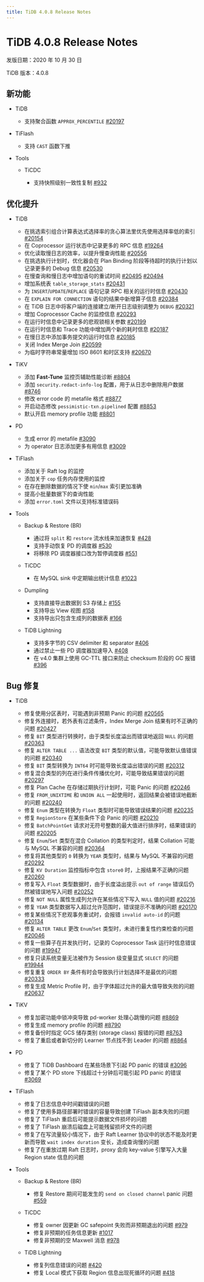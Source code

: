 ```yaml
---
title: TiDB 4.0.8 Release Notes
---
```


# TiDB 4.0.8 Release Notes

发版日期：2020 年 10 月 30 日

TiDB 版本：4.0.8

## 新功能

+ TiDB

    - 支持聚合函数 `APPROX_PERCENTILE` [#20197](https://github.com/pingcap/tidb/pull/20197)

+ TiFlash

    - 支持 `CAST` 函数下推

+ Tools

    + TiCDC

        - 支持快照级别一致性复制 [#932](https://github.com/pingcap/ticdc/pull/932)

## 优化提升

+ TiDB

    - 在挑选索引组合计算表达式选择率的贪心算法里优先使用选择率低的索引 [#20154](https://github.com/pingcap/tidb/pull/20154)
    - 在 Coprocessor 运行状态中记录更多的 RPC 信息 [#19264](https://github.com/pingcap/tidb/pull/19264)
    - 优化读取慢日志的效率，以提升慢查询性能 [#20556](https://github.com/pingcap/tidb/pull/20556)
    - 在挑选执行计划时，优化器会在 Plan Binding 阶段等待超时的执行计划以记录更多的 Debug 信息 [#20530](https://github.com/pingcap/tidb/pull/20530)
    - 在慢查询和慢日志中增加语句的重试时间 [#20495](https://github.com/pingcap/tidb/pull/20495) [#20494](https://github.com/pingcap/tidb/pull/20494)
    - 增加系统表 `table_storage_stats` [#20431](https://github.com/pingcap/tidb/pull/20431)
    - 为 `INSERT`/`UPDATE`/`REPLACE` 语句记录 RPC 相关的运行时信息 [#20430](https://github.com/pingcap/tidb/pull/20430)
    - 在 `EXPLAIN FOR CONNECTION` 语句的结果中新增算子信息 [#20384](https://github.com/pingcap/tidb/pull/20384)
    - 在 TiDB 日志中将客户端的连接建立/断开日志级别调整为 `DEBUG` [#20321](https://github.com/pingcap/tidb/pull/20321)
    - 增加 Coprocessor Cache 的监控信息 [#20293](https://github.com/pingcap/tidb/pull/20293)
    - 在运行时信息中记录更多的悲观锁相关参数 [#20199](https://github.com/pingcap/tidb/pull/20199)
    - 在运行时信息和 Trace 功能中增加两个新的耗时信息 [#20187](https://github.com/pingcap/tidb/pull/20187)
    - 在慢日志中添加事务提交的运行时信息 [#20185](https://github.com/pingcap/tidb/pull/20185)
    - 关闭 Index Merge Join [#20599](https://github.com/pingcap/tidb/pull/20599)
    - 为临时字符串常量增加 ISO 8601 和时区支持 [#20670](https://github.com/pingcap/tidb/pull/20670)

+ TiKV

    - 添加 **Fast-Tune** 监控页辅助性能诊断 [#8804](https://github.com/tikv/tikv/pull/8804)
    - 添加 `security.redact-info-log` 配置，用于从日志中删除用户数据 [#8746](https://github.com/tikv/tikv/pull/8746)
    - 修改 error code 的 metafile 格式 [#8877](https://github.com/tikv/tikv/pull/8877)
    - 开启动态修改 `pessimistic-txn.pipelined` 配置 [#8853](https://github.com/tikv/tikv/pull/8853)
    - 默认开启 memory profile 功能 [#8801](https://github.com/tikv/tikv/pull/8801)

+ PD

    - 生成 error 的 metafile [#3090](https://github.com/pingcap/pd/pull/3090)
    - 为 operator 日志添加更多有用信息 [#3009](https://github.com/pingcap/pd/pull/3009)

+ TiFlash

    - 添加关于 Raft log 的监控
    - 添加关于 `cop` 任务内存使用的监控
    - 在存在删除数据的情况下使 `min`/`max` 索引更加准确
    - 提高小批量数据下的查询性能
    - 添加 `error.toml` 文件以支持标准错误码

+ Tools

    + Backup & Restore (BR)

        - 通过将 `split` 和 `restore` 流水线来加速恢复 [#428](https://github.com/pingcap/br/pull/428)
        - 支持手动恢复 PD 的调度器 [#530](https://github.com/pingcap/br/pull/530)
        - 将移除 PD 调度器接口改为暂停调度器 [#551](https://github.com/pingcap/br/pull/551)

    + TiCDC

        - 在 MySQL sink 中定期输出统计信息 [#1023](https://github.com/pingcap/ticdc/pull/1023)

    + Dumpling

        - 支持直接导出数据到 S3 存储上 [#155](https://github.com/pingcap/dumpling/pull/155)
        - 支持导出 View 视图 [#158](https://github.com/pingcap/dumpling/pull/158)
        - 支持导出只包含生成列的数据表 [#166](https://github.com/pingcap/dumpling/pull/166)

    + TiDB Lightning

        - 支持多字节的 CSV delimiter 和 separator [#406](https://github.com/pingcap/tidb-lightning/pull/406)
        - 通过禁止一些 PD 调度器加速导入 [#408](https://github.com/pingcap/tidb-lightning/pull/408)
        - 在 v4.0 集群上使用 GC-TTL 接口来防止 checksum 阶段的 GC 报错 [#396](https://github.com/pingcap/tidb-lightning/pull/396)

## Bug 修复

+ TiDB

    - 修复使用分区表时，可能遇到非预期 Panic 的问题 [#20565](https://github.com/pingcap/tidb/pull/20565)
    - 修复外连接时，若外表有过滤条件，Index Merge Join 结果有时不正确的问题 [#20427](https://github.com/pingcap/tidb/pull/20427)
    - 修复 `BIT` 类型进行转换时，由于类型长度溢出而错误地返回 `NULL` 的问题 [#20363](https://github.com/pingcap/tidb/pull/20363)
    - 修复 `ALTER TABLE ...` 语法改变 `BIT` 类型的默认值，可能导致默认值错误的问题 [#20340](https://github.com/pingcap/tidb/pull/20340)
    - 修复 `BIT` 类型转换为 `INT64` 时可能导致长度溢出错误的问题 [#20312](https://github.com/pingcap/tidb/pull/20312)
    - 修复混合类型的列在进行条件传播优化时，可能导致结果错误的问题 [#20297](https://github.com/pingcap/tidb/pull/20297)
    - 修复 Plan Cache 在存储过期执行计划时，可能 Panic 的问题 [#20246](https://github.com/pingcap/tidb/pull/20246)
    - 修复 `FROM_UNIXTIME` 和 `UNION ALL` 一起使用时，返回结果会被错误地截断的问题 [#20240](https://github.com/pingcap/tidb/pull/20240)
    - 修复 `Enum` 类型在转换为 `Float` 类型时可能导致错误结果的问题 [#20235](https://github.com/pingcap/tidb/pull/20235)
    - 修复 `RegionStore` 在某些条件下会 Panic 的问题 [#20210](https://github.com/pingcap/tidb/pull/20210)
    - 修复 `BatchPointGet` 请求对无符号整数的最大值进行排序时，结果错误的问题 [#20205](https://github.com/pingcap/tidb/pull/20205)
    - 修复 `Enum`/`Set` 类型在混合 Collation 的类型判定时，结果 Collation 可能与 MySQL 不兼容的问题 [#20364](https://github.com/pingcap/tidb/pull/20364)
    - 修复将其他类型的 `0` 转换为 `YEAR` 类型时，结果与 MySQL 不兼容的问题 [#20292](https://github.com/pingcap/tidb/pull/20292)
    - 修复 `KV Duration` 监控指标中包含 `store0` 时，上报结果不正确的问题 [#20260](https://github.com/pingcap/tidb/pull/20260)
    - 修复写入 `Float` 类型数据时，由于长度溢出提示 `out of range` 错误后仍然被错误地写入问题 [#20252](https://github.com/pingcap/tidb/pull/20252)
    - 修复 `NOT NULL` 属性生成列允许在某些情况下写入 `NULL` 值的问题 [#20216](https://github.com/pingcap/tidb/pull/20216)
    - 修复 `YEAR` 类型数据写入超过允许范围时，错误提示不准确的问题 [#20170](https://github.com/pingcap/tidb/pull/20170)
    - 修复某些情况下悲观事务重试时，会报错 `invalid auto-id` 的问题 [#20134](https://github.com/pingcap/tidb/pull/20134)
    - 修复 `ALTER TABLE` 更改 `Enum`/`Set` 类型时，未进行重复性约束检查的问题 [#20046](https://github.com/pingcap/tidb/pull/20046)
    - 修复一些算子在并发执行时，记录的 Coprocessor Task 运行时信息错误的问题 [#19947](https://github.com/pingcap/tidb/pull/19947)
    - 修复只读系统变量无法被作为 Session 级变量显式 `SELECT` 的问题 [#19944](https://github.com/pingcap/tidb/pull/19944)
    - 修复重复 `ORDER BY` 条件有时会导致执行计划选择不是最优的问题 [#20333](https://github.com/pingcap/tidb/pull/20333)
    - 修复生成 Metric Profile 时，由于字体超过允许的最大值导致失败的问题 [#20637](https://github.com/pingcap/tidb/pull/20637)

+ TiKV

    - 修复加密功能中锁冲突导致 pd-worker 处理心跳慢的问题 [#8869](https://github.com/tikv/tikv/pull/8869)
    - 修复生成 memory profile 的问题 [#8790](https://github.com/tikv/tikv/pull/8790)
    - 修复备份时指定 GCS 储存类别 (storage class) 报错的问题 [#8763](https://github.com/tikv/tikv/pull/8763)
    - 修复了重启或者新切分的 Learner 节点找不到 Leader 的问题 [#8864](https://github.com/tikv/tikv/pull/8864)

+ PD

    - 修复了 TiDB Dashboard 在某些场景下引起 PD panic 的错误 [#3096](https://github.com/pingcap/pd/pull/3096)
    - 修复了某个 PD store 下线超过十分钟后可能引起 PD panic 的错误 [#3069](https://github.com/pingcap/pd/pull/3069)

+ TiFlash

    - 修复了日志信息中时间戳错误的问题
    - 修复了使用多路径部署时错误的容量导致创建 TiFlash 副本失败的问题
    - 修复了 TiFlash 重启后可能提示数据文件损坏的问题
    - 修复了 TiFlash 崩溃后磁盘上可能残留损坏文件的问题
    - 修复了在写流量较小情况下，由于 Raft Learner 协议中的状态不能及时更新而导致 `wait index duration` 变长，造成查询慢的问题
    - 修复了在重放过期 Raft 日志时，proxy 会向 key-value 引擎写入大量 Region state 信息的问题

+ Tools

    + Backup & Restore (BR)

        - 修复 Restore 期间可能发生的 `send on closed channel` panic 问题 [#559](https://github.com/pingcap/br/pull/559)

    + TiCDC

        - 修复 owner 因更新 GC safepoint 失败而非预期退出的问题 [#979](https://github.com/pingcap/ticdc/pull/979)
        - 修复非预期的任务信息更新 [#1017](https://github.com/pingcap/ticdc/pull/1017)
        - 修复非预期的空 Maxwell 消息 [#978](https://github.com/pingcap/ticdc/pull/978)

    + TiDB Lightning

        - 修复列信息错误的问题 [#420](https://github.com/pingcap/tidb-lightning/pull/420)
        - 修复 Local 模式下获取 Region 信息出现死循环的问题 [#418](https://github.com/pingcap/tidb-lightning/pull/418)
